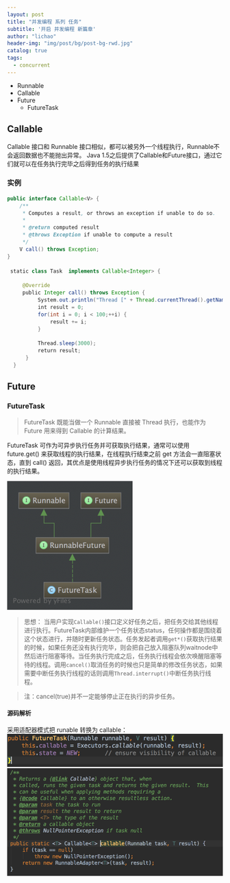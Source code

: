 ```yaml
---
layout: post
title: "并发编程 系列 任务"
subtitle: '开启 并发编程 新篇章'
author: "lichao"
header-img: "img/post/bg/post-bg-rwd.jpg"
catalog: true
tags:
  - concurrent 
---
```


* Runnable
* Callable
* Future
  * FutureTask

## Callable

Callable 接口和 Runnable 接口相似，都可以被另外一个线程执行，Runnable不会返回数据也不能抛出异常。
Java 1.5之后提供了Callable和Future接口，通过它们就可以在任务执行完毕之后得到任务的执行结果

### 实例

```java
public interface Callable<V> {
    /**
     * Computes a result, or throws an exception if unable to do so.
     *
     * @return computed result
     * @throws Exception if unable to compute a result
     */
    V call() throws Exception;
}

 static class Task  implements Callable<Integer> {
 
     @Override
     public Integer call() throws Exception {
          System.out.println("Thread [" + Thread.currentThread().getName() + "] is running");
          int result = 0;
          for(int i = 0; i < 100;++i) {
              result += i;
          }
 
          Thread.sleep(3000);
          return result;
      }
  }
```

## Future

### FutureTask

> FutureTask 既能当做一个 Runnable 直接被 Thread 执行，也能作为 Future 用来得到 Callable 的计算结果。

FutureTask 可作为可异步执行任务并可获取执行结果，通常可以使用 future.get() 来获取线程的执行结果，在线程执行结束之前 get 方法会一直阻塞状态，直到 call() 返回，其优点是使用线程异步执行任务的情况下还可以获取到线程的执行结果。

![jvm](/img/concurrent/48.png)

> 思想： 当用户实现```Callable()```接口定义好任务之后，把任务交给其他线程进行执行。FutureTask内部维护一个任务状态status，任何操作都是围绕着这个状态进行，并随时更新任务状态。任务发起者调用```get*()```获取执行结果的时候，如果任务还没有执行完毕，则会把自己放入阻塞队列waitnode中然后进行阻塞等待。当任务执行完成之后，任务执行线程会依次唤醒阻塞等待的线程。调用```cancel()```取消任务的时候也只是简单的修改任务状态，如果需要中断任务执行线程的话则调用```Thread.interrupt()```中断任务执行线程。

> 注：cancel(true)并不一定能够停止正在执行的异步任务。

#### 源码解析

采用适配器模式把 runable 转换为 callable：
![jvm](/img/concurrent/49.png)
![jvm](/img/concurrent/50.png)
